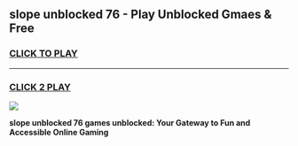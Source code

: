 
## slope unblocked 76 - Play Unblocked Gmaes & Free
<h3>
<a href="https://news.freeplayer.one?title=slope_unblocked_76&ref=16F">CLICK TO PLAY</a></h3>
<hr>

<h3>
<a href="https://news.freeplayer.one?title=slope_unblocked_76&ref=16F">CLICK 2 PLAY</a>
  
</h3>

<a href="https://news.freeplayer.one?title=slope_unblocked_76&ref=16F/"><img src="https://clearcache.store/games.png"></a>


**slope unblocked 76 games unblocked: Your Gateway to Fun and Accessible Online Gaming**
